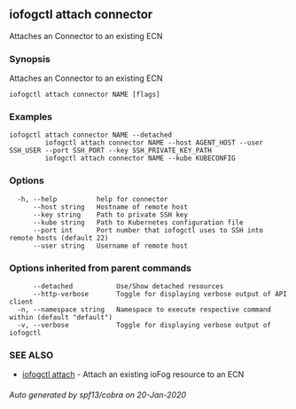 ## iofogctl attach connector

Attaches an Connector to an existing ECN

### Synopsis

Attaches an Connector to an existing ECN

```
iofogctl attach connector NAME [flags]
```

### Examples

```
iofogctl attach connector NAME --detached
		 iofogctl attach connector NAME --host AGENT_HOST --user SSH_USER --port SSH_PORT --key SSH_PRIVATE_KEY_PATH
		 iofogctl attach connector NAME --kube KUBECONFIG
```

### Options

```
  -h, --help          help for connector
      --host string   Hostname of remote host
      --key string    Path to private SSH key
      --kube string   Path to Kubernetes configuration file
      --port int      Port number that iofogctl uses to SSH into remote hosts (default 22)
      --user string   Username of remote host
```

### Options inherited from parent commands

```
      --detached           Use/Show detached resources
      --http-verbose       Toggle for displaying verbose output of API client
  -n, --namespace string   Namespace to execute respective command within (default "default")
  -v, --verbose            Toggle for displaying verbose output of iofogctl
```

### SEE ALSO

* [iofogctl attach](iofogctl_attach.md)	 - Attach an existing ioFog resource to an ECN

###### Auto generated by spf13/cobra on 20-Jan-2020
